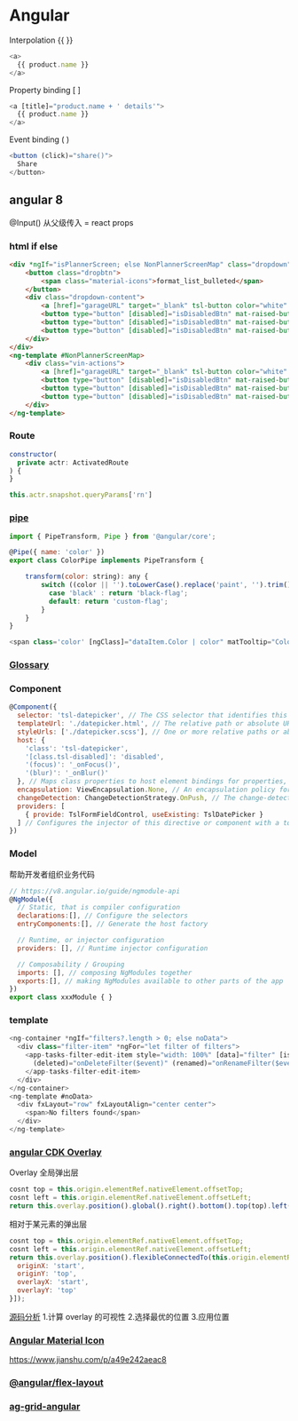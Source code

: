 # Angular

Interpolation {{ }}

```js
<a>
  {{ product.name }}
</a>
```

Property binding [ ]

```js
<a [title]="product.name + ' details'">
  {{ product.name }}
</a>
```

Event binding ( )

```js
<button (click)="share()">
  Share
</button>
```

## angular 8

@Input() 从父级传入 = react props

### html if else

```html
<div *ngIf="isPlannerScreen; else NonPlannerScreenMap" class="dropdown">
    <button class="dropbtn">
        <span class="material-icons">format_list_bulleted</span>
    </button>
    <div class="dropdown-content">
        <a [href]="garageURL" target="_blank" tsl-button color="white" class="custom-btn-white">Garage</a>
        <button type="button" [disabled]="isDisabledBtn" mat-raised-button class="custom-btn-white" (click)="performActionForVin(2)">Honk Horn</button>
        <button type="button" [disabled]="isDisabledBtn" mat-raised-button class="custom-btn-white" (click)="performActionForVin(4)">Hazards On</button>
        <button type="button" [disabled]="isDisabledBtn" mat-raised-button class="custom-btn-white" (click)="performActionForVin(5)">Hazards Off</button>
    </div>
</div>
<ng-template #NonPlannerScreenMap>
    <div class="vin-actions">
        <a [href]="garageURL" target="_blank" tsl-button color="white" class="custom-btn-white">Garage</a>
        <button type="button" [disabled]="isDisabledBtn" mat-raised-button class="custom-btn-white" (click)="performActionForVin(2)">Honk Horn</button>
        <button type="button" [disabled]="isDisabledBtn" mat-raised-button class="custom-btn-white" (click)="performActionForVin(4)">Hazards On</button>
        <button type="button" [disabled]="isDisabledBtn" mat-raised-button class="custom-btn-white" (click)="performActionForVin(5)">Hazards Off</button>
    </div>
</ng-template>
```

### Route

```js
constructor(
  private actr: ActivatedRoute
) {
}

this.actr.snapshot.queryParams['rn']
```

### [pipe](https://angular.io/api/common/AsyncPipe)

```js
import { PipeTransform, Pipe } from '@angular/core';

@Pipe({ name: 'color' })
export class ColorPipe implements PipeTransform {

    transform(color: string): any {
        switch ((color || '').toLowerCase().replace('paint', '').trim()) {
          case 'black' : return 'black-flag';
          default: return 'custom-flag';
        }
    }
}

<span class='color' [ngClass]="dataItem.Color | color" matTooltip="Color: {{ dataItem.Color }}">
```

### [Glossary](https://v8.angular.io/guide/glossary)

### Component

```js
@Component({
  selector: 'tsl-datepicker', // The CSS selector that identifies this directive in a template and triggers instantiation of the directive.
  templateUrl: './datepicker.html', // The relative path or absolute URL of a template file for an Angular component. If provided, do not supply an inline template using template.
  styleUrls: ['./datepicker.scss'], // One or more relative paths or absolute URLs for files containing CSS stylesheets to use in this component.
  host: {
    'class': 'tsl-datepicker',
    '[class.tsl-disabled]': 'disabled',
    '(focus)': '_onFocus()',
    '(blur)': '_onBlur()'
  }, // Maps class properties to host element bindings for properties, attributes, and events, using a set of key-value pairs.
  encapsulation: ViewEncapsulation.None, // An encapsulation policy for the template and CSS styles.
  changeDetection: ChangeDetectionStrategy.OnPush, // The change-detection strategy to use for this component.
  providers: [
    { provide: TslFormFieldControl, useExisting: TslDatePicker }
  ] // Configures the injector of this directive or component with a token that maps to a provider of a dependency.
})
```

### Model

帮助开发者组织业务代码

```js
// https://v8.angular.io/guide/ngmodule-api
@NgModule({
  // Static, that is compiler configuration
  declarations:[], // Configure the selectors
  entryComponents:[], // Generate the host factory

  // Runtime, or injector configuration
  providers: [], // Runtime injector configuration

  // Composability / Grouping
  imports: [], // composing NgModules together
  exports:[], // making NgModules available to other parts of the app
})
export class xxxModule { }
```

### template

```js
<ng-container *ngIf="filters?.length > 0; else noData">
  <div class="filter-item" *ngFor="let filter of filters">
    <app-tasks-filter-edit-item style="width: 100%" [data]="filter" [isChina]="isChinaInstance"
      (deleted)="onDeleteFilter($event)" (renamed)="onRenameFilter($event)" (edited)="onEditFilter($event)">
    </app-tasks-filter-edit-item>
  </div>
</ng-container>
<ng-template #noData>
  <div fxLayout="row" fxLayoutAlign="center center">
    <span>No filters found</span>
  </div>
</ng-template>
```

### [angular CDK Overlay](https://v8.material.angular.io/cdk/overlay/api)

Overlay 全局弹出层

```js
cosnt top = this.origin.elementRef.nativeElement.offsetTop;
cosnt left = this.origin.elementRef.nativeElement.offsetLeft;
return this.overlay.position().global().right().bottom().top(top).left(left);
```

相对于某元素的弹出层

```js
cosnt top = this.origin.elementRef.nativeElement.offsetTop;
cosnt left = this.origin.elementRef.nativeElement.offsetLeft;
return this.overlay.position().flexibleConnectedTo(this.origin.elementRef).withPositions([{
  originX: 'start',
  originY: 'top',
  overlayX: 'start',
  overlayY: 'top'
}]);
```

[源码分析](https://zhuanlan.zhihu.com/p/146996352)
1.计算 overlay 的可视性
2.选择最优的位置
3.应用位置

### [Angular Material Icon](https://material.io/resources/icons/?icon=sd_storage&style=baseline)

https://www.jianshu.com/p/a49e242aeac8

### [@angular/flex-layout](https://www.angularjswiki.com/flexlayout/fxlayout/)

### [ag-grid-angular](https://www.ag-grid.com/javascript-data-grid/)
